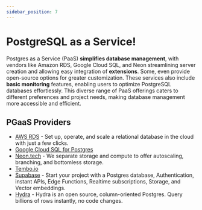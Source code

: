 ```yaml
---
sidebar_position: 7
---
```


# PostgreSQL as a Service!
Postgres as a Service (PaaS) **simplifies database management**, with vendors like Amazon RDS, Google Cloud SQL, and Neon streamlining server creation and allowing easy integration of **extensions**. Some, even provide open-source options for greater customization. These services also include **basic monitoring** features, enabling users to optimize PostgreSQL databases effortlessly. This diverse range of PaaS offerings caters to different preferences and project needs, making database management more accessible and efficient.


## PGaaS Providers
- [AWS RDS](https://aws.amazon.com/rds/) - Set up, operate, and scale a relational database in the cloud with just a few clicks.
- [Google Cloud SQL for Postgres](https://cloud.google.com/sql/postgresql)
- [Neon.tech](https://neon.tech) - We separate storage and compute to offer autoscaling, branching, and bottomless storage.
- [Tembo.io](https://tembo.io)
- [Supabase](https://supabase.com) - Start your project with a Postgres database, Authentication, instant APIs, Edge Functions, Realtime subscriptions, Storage, and Vector embeddings.
- [Hydra](https://www.hydra.so) - Hydra is an open source, column-oriented Postgres. Query billions of rows instantly, no code changes.
